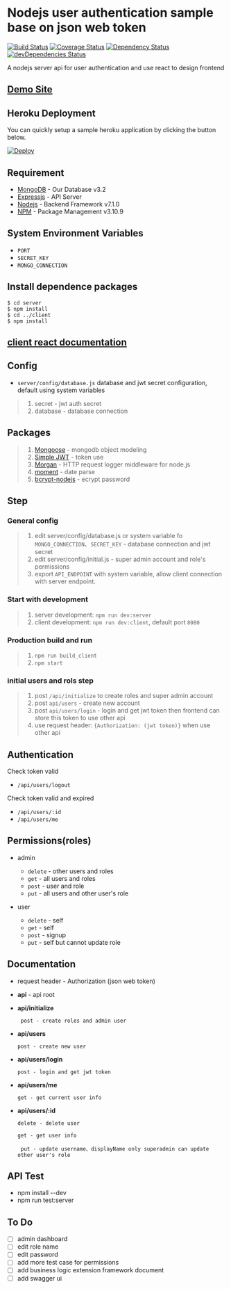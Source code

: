 # Nodejs user authentication sample base on json web token #

[![Build Status](https://travis-ci.org/weihanchen/user-authentication-nodejs.svg?branch=master)](https://travis-ci.org/weihanchen/user-authentication-nodejs)
[![Coverage Status](https://coveralls.io/repos/github/weihanchen/user-authentication-nodejs/badge.svg?branch=master&bust=1)](https://coveralls.io/github/weihanchen/user-authentication-nodejs?branch=master)
[![Dependency Status](https://david-dm.org/weihanchen/user-authentication-nodejs.svg)](https://david-dm.org/weihanchen/user-authentication-nodejs)
[![devDependencies Status](https://david-dm.org/weihanchen/user-authentication-nodejs/dev-status.svg)](https://david-dm.org/weihanchen/user-authentication-nodejs?type=dev)

A nodejs server api for user authentication and use react to design frontend

## [Demo Site](https://user-authentication-nodejs.herokuapp.com/) ##

## Heroku Deployment ##

You can quickly setup a sample heroku application by clicking the button below.

[![Deploy](https://www.herokucdn.com/deploy/button.svg)](https://heroku.com/deploy)

## Requirement ##
* [MongoDB](https://www.mongodb.com/) - Our Database v3.2
* [Expressjs](http://expressjs.com/zh-tw/) - API Server
* [Nodejs](https://nodejs.org/en/) - Backend Framework v7.1.0
* [NPM](https://www.npmjs.com/) - Package Management v3.10.9

## System Environment Variables ##
* `PORT`
* `SECRET_KEY`
* `MONGO_CONNECTION`


## Install dependence packages ##
```
$ cd server
$ npm install
$ cd ../client
$ npm install
```

## [client react documentation](client/readme.md) ##

## Config ##
* `server/config/database.js` database and jwt secret configuration, default using system variables
>1. secret - jwt auth secret
>2. database - database connection

## Packages ##
>1. [Mongoose](http://mongoosejs.com/) - mongodb object modeling
>2. [Simple JWT](https://www.npmjs.com/package/jwt-simple) - token use
>3. [Morgan](https://github.com/expressjs/morgan) - HTTP request logger middleware for node.js
>4. [moment](http://momentjs.com/docs/) - date parse
>5. [bcrypt-nodejs](https://www.npmjs.com/package/bcrypt-nodejs) - ecrypt password

## Step ##
### General config
>1. edit server/config/database.js or system variable fo `MONGO_CONNECTION`、`SECRET_KEY` - database connection and jwt secret
>2. edit server/config/initial.js - super admin account and role's permissions
>3. export `API_ENDPOINT` with system variable, allow client connection with server endpoint.
### Start with development
>1. server development: `npm run dev:server`
>2. client development: `npm run dev:client`, default port `8080`
### Production build and run
>1. `npm run build_client`
>2. `npm start`
### initial users and rols step
>1. post `/api/initialize` to create roles and super admin account
>2. post `api/users` - create new account
>3. post `api/users/login` - login and get jwt token then frontend can store this token to use other api
>4. use request header: `{Authorization: (jwt token)}` when use other api

## Authentication ##
Check token valid
* `/api/users/logout`

Check token valid and expired
* `/api/users/:id`
* `/api/users/me`

## Permissions(roles) ##
* admin
	* `delete` - other users and roles
	* `get` - all users and roles
	* `post` - user and role
	* `put` - all users and other user's role

* user
	* `delete` - self
	* `get` - self
	* `post` - signup
	* `put` - self but cannot update role

## Documentation ##

* request header - Authorization (json web token)

* **api** - api root

* **api/initialize**

  ` post - create roles and admin user`

* **api/users**

  ` post - create new user `


* **api/users/login**

	`post - login and get jwt token`

* **api/users/me**

	`get - get current user info`

* **api/users/:id**

	` delete - delete user `

	` get - get user info `

	` put - update username、displayName only superadmin can update other user's role`



## API Test ##
* npm install --dev
* npm run test:server


## To Do ##
- [ ] admin dashboard
- [ ] edit role name
- [ ] edit password
- [ ] add more test case for permissions
- [ ] add business logic extension framework document
- [ ] add swagger ui
